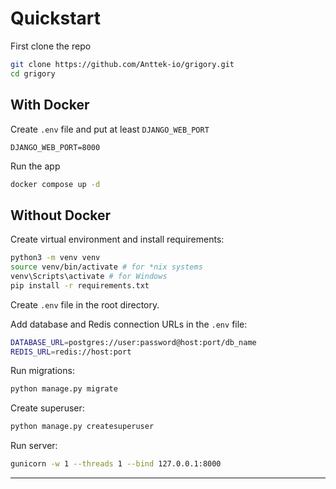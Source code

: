 # Quickstart

First clone the repo

```bash
git clone https://github.com/Anttek-io/grigory.git
cd grigory
```

## With Docker
  
Create `.env` file and put at least `DJANGO_WEB_PORT`  
```shell
DJANGO_WEB_PORT=8000
```

Run the app  
```bash
docker compose up -d
```

## Without Docker
  
Create virtual environment and install requirements:  
```bash
python3 -m venv venv
source venv/bin/activate # for *nix systems
venv\Scripts\activate # for Windows
pip install -r requirements.txt
```
  
Create `.env` file in the root directory.  
    
Add database and Redis connection URLs in the `.env` file:  
```bash
DATABASE_URL=postgres://user:password@host:port/db_name
REDIS_URL=redis://host:port
```
  
Run migrations:  
```bash
python manage.py migrate
```
  
Create superuser:  
```bash
python manage.py createsuperuser
```
  
Run server:  
```bash
gunicorn -w 1 --threads 1 --bind 127.0.0.1:8000
```
  
---
  